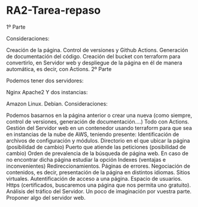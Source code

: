 # RA2-Tarea-repaso

1º Parte

Consideraciones:

Creación de la página.
Control de versiones y Github Actions.
Generación de documentación del código.
Creación del bucket con terraform para convertirlo, en Servidor web y despliegue de la página en él de manera automática, es decir, con Actions.
2º Parte

Podemos tener dos servidores:

Nginx
Apache2
Y dos instancias:

Amazon Linux.
Debian.
Consideraciones:

Podemos basarnos en la página anterior o crear una nueva (como siempre, control de versiones, generación de documentación....)
Todo con Actions.
Gestión del Servidor web en un contenedor usando terraform para que sea en instancias de la nube de AWS, teniendo presente:
Identificación de archivos de configuración y módulos.
Directorio en el que ubicar la página (posibilidad de cambio)
Puerto que atiende las peticiones (posibilidad de cambio)
Orden de prevalencia de la búsqueda de página web. En caso de no encontrar dicha página estudiar la opción Indexes (ventajas e inconvenientes)
Redireccionamientos.
Páginas de errores.
Negociación de contenidos, es decir, presentación de la página en distintos idiomas.
Sitios virtuales.
Autentificación de acceso a una página.
Espacio de usuarios.
Https (certificados, buscaremos una página que nos permita uno gratuito).
Análisis del tráfico del Servidor.
Un poco de imaginación por vuestra parte. Proponer algo del servidor web.